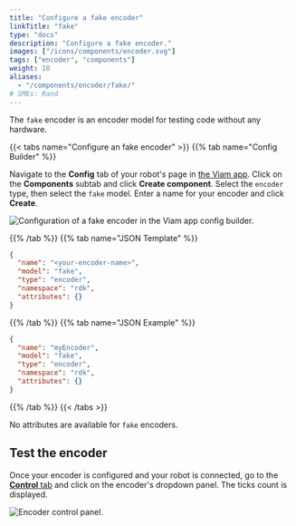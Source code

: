```yaml
---
title: "Configure a fake encoder"
linkTitle: "fake"
type: "docs"
description: "Configure a fake encoder."
images: ["/icons/components/encoder.svg"]
tags: ["encoder", "components"]
weight: 10
aliases:
  - "/components/encoder/fake/"
# SMEs: Rand
---
```


The `fake` encoder is an encoder model for testing code without any hardware.

{{< tabs name="Configure an fake encoder" >}}
{{% tab name="Config Builder" %}}

Navigate to the **Config** tab of your robot's page in [the Viam app](https://app.viam.com).
Click on the **Components** subtab and click **Create component**.
Select the `encoder` type, then select the `fake` model.
Enter a name for your encoder and click **Create**.

![Configuration of a fake encoder in the Viam app config builder.](/build/configure/components/encoder/configure-fake.png)

{{% /tab %}}
{{% tab name="JSON Template" %}}

```json {class="line-numbers linkable-line-numbers"}
{
  "name": "<your-encoder-name>",
  "model": "fake",
  "type": "encoder",
  "namespace": "rdk",
  "attributes": {}
}
```

{{% /tab %}}
{{% tab name="JSON Example" %}}

```json {class="line-numbers linkable-line-numbers"}
{
  "name": "myEncoder",
  "model": "fake",
  "type": "encoder",
  "namespace": "rdk",
  "attributes": {}
}
```

{{% /tab %}}
{{< /tabs >}}

No attributes are available for `fake` encoders.

## Test the encoder

Once your encoder is configured and your robot is connected, go to the [**Control** tab](/fleet/robots/#control) and click on the encoder's dropdown panel.
The ticks count is displayed.

![Encoder control panel.](/build/configure/components/encoder/control.png)
